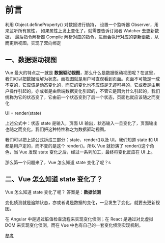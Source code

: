 # 前言

利用 Object.defineProperty() 对数据进行劫持，
设置一个监听器 Observer，用来监听所有属性，
如果属性上发上变化了，就需要告诉订阅者 Watcher 去更新数据，
最后指令解析器 Compile 解析对应的指令，进而会执行对应的更新函数，从而更新视图，实现了双向绑定

## 一、数据驱动视图

Vue 最大的特点之一就是 **数据驱动视图**，那么什么是数据驱动视图呢？在这里，我们可以把数据理解为状态，而视图就是用户可直观看到页面。页面不可能是一成不变的，它应该是动态变化的，而它的变化也不应该是无迹可寻的，它或者是由用户操作引起的，亦或者是由后端数据变化引起的，不管它是因为什么引起的，我们统称为它的状态变了，它由前一个状态变到了后一个状态，页面也就应该随之而变化

UI = render(state)

上述公式中：状态 state 是输入，页面 UI 输出，状态输入一旦变化了，页面输出也随之而变化。我们把这种特性称之为数据驱动视图。

我们可以把上述公式拆成三部分：state、render()以及 UI。我们知道 state 和 UI 都是用户定的，而不变的是这个 render()。所以 Vue 就扮演了 render()这个角色，当 Vue 发现 state 变化之后，经过一系列加工，最终将变化反应在 UI 上。

那么第一个问题来了，Vue 怎么知道 state 变化了呢？s

## 二、Vue 怎么知道 state 变化了？

Vue 怎么知道 state 变化了呢？ 答案是：**数据侦测**

变化侦测就是追踪状态，亦或者说是数据的变化，一旦发生了变化，就要去更新视图。

在 Angular 中是通过脏值检查流程来实现变化侦测；在 React 是通过对比虚拟 DOM 来实现变化侦测，而在 Vue 中也有自己的一套变化侦测实现机制。

[参考](https://vue-js.com/learn-vue/start/)

<!-- observe（）通过 Object.defineProperty 的 get 方法进行依赖收集，在set的时候触发 dep 的 notify来通知所有的Watcher对象更新视。

订阅者 dep（依赖管理器）
观察者 Watcher 在执行构造函数的时候将 ​Dep.target​ 指向自身，从而使得收集到了对应的 Watcher，在派发更新的时候取出对应的 Watcher ,然后执行 ​update​ 函数。 -->

